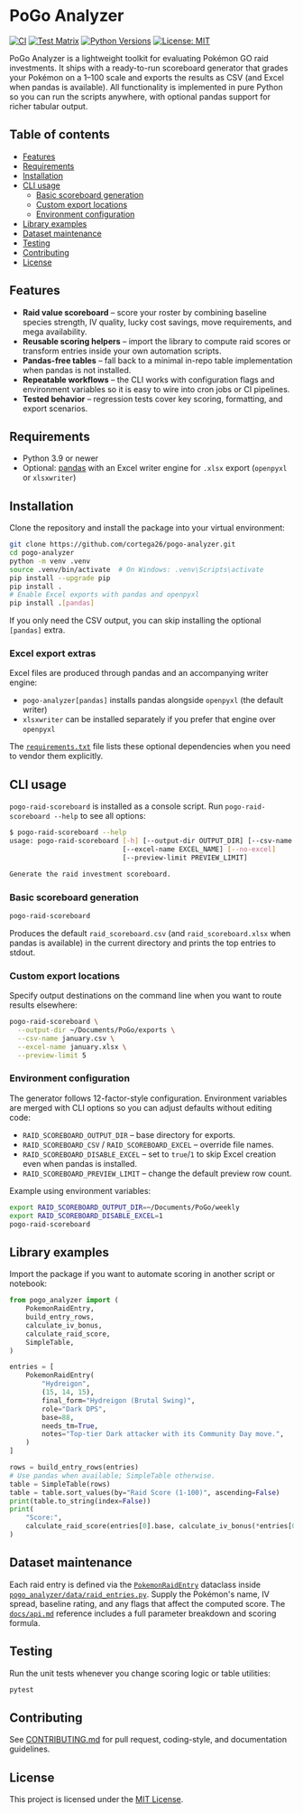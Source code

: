 # PoGo Analyzer

[![CI](https://github.com/cortega26/pogo-analyzer/actions/workflows/ci.yml/badge.svg)](https://github.com/cortega26/pogo-analyzer/actions/workflows/ci.yml)
[![Test Matrix](https://img.shields.io/github/actions/workflow/status/cortega26/pogo-analyzer/ci.yml?label=CI%20matrix&logo=github)](https://github.com/cortega26/pogo-analyzer/actions/workflows/ci.yml)
[![Python Versions](https://img.shields.io/badge/Python-3.9%E2%80%933.13-blue)](pyproject.toml)
[![License: MIT](https://img.shields.io/badge/License-MIT-green.svg)](LICENSE)

PoGo Analyzer is a lightweight toolkit for evaluating Pokémon GO raid investments. It ships with a ready-to-run scoreboard generator that grades your Pokémon on a 1–100 scale and exports the results as CSV (and Excel when pandas is available). All functionality is implemented in pure Python so you can run the scripts anywhere, with optional pandas support for richer tabular output.

## Table of contents

- [Features](#features)
- [Requirements](#requirements)
- [Installation](#installation)
- [CLI usage](#cli-usage)
  - [Basic scoreboard generation](#basic-scoreboard-generation)
  - [Custom export locations](#custom-export-locations)
  - [Environment configuration](#environment-configuration)
- [Library examples](#library-examples)
- [Dataset maintenance](#dataset-maintenance)
- [Testing](#testing)
- [Contributing](#contributing)
- [License](#license)

## Features

- **Raid value scoreboard** – score your roster by combining baseline species strength, IV quality, lucky cost savings, move requirements, and mega availability.
- **Reusable scoring helpers** – import the library to compute raid scores or transform entries inside your own automation scripts.
- **Pandas-free tables** – fall back to a minimal in-repo table implementation when pandas is not installed.
- **Repeatable workflows** – the CLI works with configuration flags and environment variables so it is easy to wire into cron jobs or CI pipelines.
- **Tested behavior** – regression tests cover key scoring, formatting, and export scenarios.

## Requirements

- Python 3.9 or newer
- Optional: [pandas](https://pandas.pydata.org/) with an Excel writer engine for `.xlsx` export (`openpyxl` or `xlsxwriter`)

## Installation

Clone the repository and install the package into your virtual environment:

```bash
git clone https://github.com/cortega26/pogo-analyzer.git
cd pogo-analyzer
python -m venv .venv
source .venv/bin/activate  # On Windows: .venv\Scripts\activate
pip install --upgrade pip
pip install .
# Enable Excel exports with pandas and openpyxl
pip install .[pandas]
```

If you only need the CSV output, you can skip installing the optional `[pandas]` extra.

### Excel export extras

Excel files are produced through pandas and an accompanying writer engine:

- `pogo-analyzer[pandas]` installs pandas alongside `openpyxl` (the default writer)
- `xlsxwriter` can be installed separately if you prefer that engine over `openpyxl`

The [`requirements.txt`](requirements.txt) file lists these optional dependencies when you need to vendor them explicitly.

## CLI usage

`pogo-raid-scoreboard` is installed as a console script. Run `pogo-raid-scoreboard --help` to see all options:

```bash
$ pogo-raid-scoreboard --help
usage: pogo-raid-scoreboard [-h] [--output-dir OUTPUT_DIR] [--csv-name CSV_NAME]
                            [--excel-name EXCEL_NAME] [--no-excel]
                            [--preview-limit PREVIEW_LIMIT]

Generate the raid investment scoreboard.
```

### Basic scoreboard generation

```bash
pogo-raid-scoreboard
```

Produces the default `raid_scoreboard.csv` (and `raid_scoreboard.xlsx` when pandas is available) in the current directory and prints the top entries to stdout.

### Custom export locations

Specify output destinations on the command line when you want to route results elsewhere:

```bash
pogo-raid-scoreboard \
  --output-dir ~/Documents/PoGo/exports \
  --csv-name january.csv \
  --excel-name january.xlsx \
  --preview-limit 5
```

### Environment configuration

The generator follows 12-factor-style configuration. Environment variables are merged with CLI options so you can adjust defaults without editing code:

- `RAID_SCOREBOARD_OUTPUT_DIR` – base directory for exports.
- `RAID_SCOREBOARD_CSV` / `RAID_SCOREBOARD_EXCEL` – override file names.
- `RAID_SCOREBOARD_DISABLE_EXCEL` – set to `true`/`1` to skip Excel creation even when pandas is installed.
- `RAID_SCOREBOARD_PREVIEW_LIMIT` – change the default preview row count.

Example using environment variables:

```bash
export RAID_SCOREBOARD_OUTPUT_DIR=~/Documents/PoGo/weekly
export RAID_SCOREBOARD_DISABLE_EXCEL=1
pogo-raid-scoreboard
```

## Library examples

Import the package if you want to automate scoring in another script or notebook:

```python
from pogo_analyzer import (
    PokemonRaidEntry,
    build_entry_rows,
    calculate_iv_bonus,
    calculate_raid_score,
    SimpleTable,
)

entries = [
    PokemonRaidEntry(
        "Hydreigon",
        (15, 14, 15),
        final_form="Hydreigon (Brutal Swing)",
        role="Dark DPS",
        base=88,
        needs_tm=True,
        notes="Top-tier Dark attacker with its Community Day move.",
    )
]

rows = build_entry_rows(entries)
# Use pandas when available; SimpleTable otherwise.
table = SimpleTable(rows)
table = table.sort_values(by="Raid Score (1-100)", ascending=False)
print(table.to_string(index=False))
print(
    "Score:",
    calculate_raid_score(entries[0].base, calculate_iv_bonus(*entries[0].ivs)),
)
```

## Dataset maintenance

Each raid entry is defined via the [`PokemonRaidEntry`](docs/api.md#pokemonraidentry) dataclass inside [`pogo_analyzer/data/raid_entries.py`](pogo_analyzer/data/raid_entries.py). Supply the Pokémon's name, IV spread, baseline rating, and any flags that affect the computed score. The [`docs/api.md`](docs/api.md) reference includes a full parameter breakdown and scoring formula.

## Testing

Run the unit tests whenever you change scoring logic or table utilities:

```bash
pytest
```

## Contributing

See [CONTRIBUTING.md](CONTRIBUTING.md) for pull request, coding-style, and documentation guidelines.

## License

This project is licensed under the [MIT License](LICENSE).
